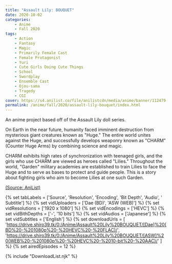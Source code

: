 ```yaml
---
title: "Assault Lily: BOUQUET"
date: 2020-10-02
categories:
    - Anime
    - Fall 2020
tags:
    - Action
    - Fantasy
    - Magic
    - Primarily Female Cast
    - Female Protagonist
    - Yuri
    - Cute Girls Doing Cute Things
    - School
    - Swordplay
    - Ensemble Cast
    - Ojou-sama
    - Tragedy
    - CGI 
cover: https://s4.anilist.co/file/anilistcdn/media/anime/banner/112479-boRqZL3nULeX.jpg
permalink: /anime/fall/2020/assault-lily-bouquet/index.html
---
```


An anime project based off of the Assault Lily doll series.

On Earth in the near future, humanity faced imminent destruction from mysterious giant creatures known as "Huge." The entire world unites against the Huge, and successfully develops weaponry known as "CHARM" (Counter Huge Arms) by combining science and magic.

<!-- summary -->

CHARM exhibits high rates of synchronization with teenaged girls, and the girls who use CHARM are viewed as heroes called "Lilies." Throughout the world, "Garden" military academies are established to train Lilies to face the Huge and to serve as bases to protect and guide people. This is a story about fighting girls who aim to become Lilies at one such Garden.

[(Source: AniList)](https://anilist.co/anime/112479/Assault-Lily-BOUQUET)

{% set tabLabels = ['Source', 'Resolution', 'Encoding', 'Bit Depth', 'Audio', ' Subtitle'] %}
{% set vidUploaders = ['Dae (BD)', 'ASW (WEB)'] %}
{% set vidResolutions = ['1920 x 1080'] %}
{% set vidEncodings = ['HEVC'] %}
{% set vidBithDepths = ['-', '10 bits'] %}
{% set vidAudios = ['Japanese'] %}
{% set vidSubtitles = ['English'] %}
{% set downloadUrls = [
    'https://drive.shiro39.tk/0:/Anime/Assault%20Lily%20BOUQUET/[Dae]%20(BD%20-%201080p%20-%20HEVC%20-%20FLAC)/',
    'https://drive.shiro39.tk/0:/Anime/Assault%20Lily%20BOUQUET/[ASW]%20(WEB%20-%201080p%20-%20HEVC%20-%2010-bit%20-%20AAC)/'
] %}
{% set airedEpisodes = 12 %}

{% include "DownloadList.njk" %}
